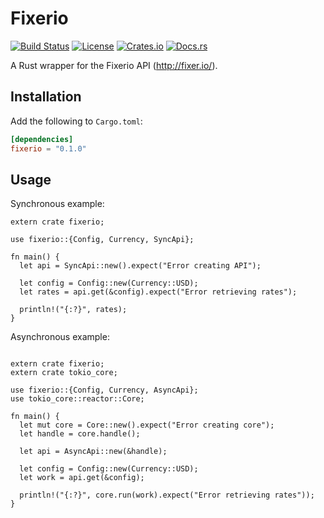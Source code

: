 Fixerio
=========================
[![Build Status](https://img.shields.io/travis/sb89/fixerio/master.svg)](https://travis-ci.org/sb89/fixerio)
[![License](https://img.shields.io/github/license/sb89/fixerio.svg)]()
[![Crates.io](https://img.shields.io/crates/v/fixerio.svg)](https://crates.io/crates/fixerio)
[![Docs.rs](https://docs.rs/fixerio/badge.svg)](https://docs.rs/fixerio)

A Rust wrapper for the Fixerio API (http://fixer.io/).

## Installation
Add the following to `Cargo.toml`:

```toml
[dependencies]
fixerio = "0.1.0"
```

## Usage
Synchronous example:

```rust,no_run
extern crate fixerio;
 
use fixerio::{Config, Currency, SyncApi};

fn main() {
  let api = SyncApi::new().expect("Error creating API");

  let config = Config::new(Currency::USD);
  let rates = api.get(&config).expect("Error retrieving rates");

  println!("{:?}", rates);
}
```

Asynchronous example:

```rust,no_run

extern crate fixerio;
extern crate tokio_core;

use fixerio::{Config, Currency, AsyncApi};
use tokio_core::reactor::Core;

fn main() {
  let mut core = Core::new().expect("Error creating core");
  let handle = core.handle();

  let api = AsyncApi::new(&handle);

  let config = Config::new(Currency::USD);
  let work = api.get(&config);

  println!("{:?}", core.run(work).expect("Error retrieving rates"));
}
```
